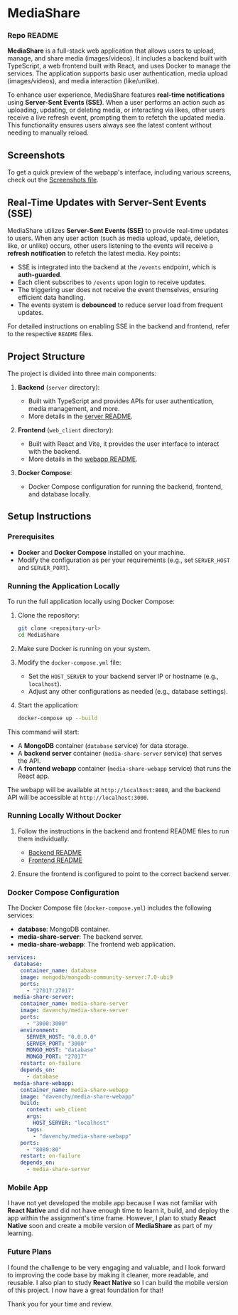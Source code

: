 # MediaShare

### Repo README

**MediaShare** is a full-stack web application that allows users to upload, manage, and share media (images/videos). It includes a backend built with TypeScript, a web frontend built with React, and uses Docker to manage the services. The application supports basic user authentication, media upload (images/videos), and media interaction (like/unlike).

To enhance user experience, MediaShare features **real-time notifications** using **Server-Sent Events (SSE)**. When a user performs an action such as uploading, updating, or deleting media, or interacting via likes, other users receive a live refresh event, prompting them to refetch the updated media. This functionality ensures users always see the latest content without needing to manually reload.

## Screenshots

To get a quick preview of the webapp's interface, including various screens, check out the [Screenshots file](images.md).

## Real-Time Updates with Server-Sent Events (SSE)

MediaShare utilizes **Server-Sent Events (SSE)** to provide real-time updates to users. When any user action (such as media upload, update, deletion, like, or unlike) occurs, other users listening to the events will receive a **refresh notification** to refetch the latest media. Key points:

- SSE is integrated into the backend at the `/events` endpoint, which is **auth-guarded**.
- Each client subscribes to `/events` upon login to receive updates.
- The triggering user does not receive the event themselves, ensuring efficient data handling.
- The events system is **debounced** to reduce server load from frequent updates.

For detailed instructions on enabling SSE in the backend and frontend, refer to the respective `README` files.

## Project Structure

The project is divided into three main components:

1. **Backend** (`server` directory):

   - Built with TypeScript and provides APIs for user authentication, media management, and more.
   - More details in the [server README](server/README.md).

1. **Frontend** (`web_client` directory):

   - Built with React and Vite, it provides the user interface to interact with the backend.
   - More details in the [webapp README](web_client/README.md).

1. **Docker Compose**:

   - Docker Compose configuration for running the backend, frontend, and database locally.

## Setup Instructions

### Prerequisites

- **Docker** and **Docker Compose** installed on your machine.
- Modify the configuration as per your requirements (e.g., set `SERVER_HOST` and `SERVER_PORT`).

### Running the Application Locally

To run the full application locally using Docker Compose:

1. Clone the repository:

   ```bash
   git clone <repository-url>
   cd MediaShare
   ```

1. Make sure Docker is running on your system.

1. Modify the `docker-compose.yml` file:

   - Set the `HOST_SERVER` to your backend server IP or hostname (e.g., `localhost`).
   - Adjust any other configurations as needed (e.g., database settings).

1. Start the application:

   ```bash
   docker-compose up --build
   ```

This command will start:

- A **MongoDB** container (`database` service) for data storage.
- A **backend server** container (`media-share-server` service) that serves the API.
- A **frontend webapp** container (`media-share-webapp` service) that runs the React app.

The webapp will be available at `http://localhost:8080`, and the backend API will be accessible at `http://localhost:3000`.

### Running Locally Without Docker

1. Follow the instructions in the backend and frontend README files to run them individually.

   - [Backend README](server/README.md)
   - [Frontend README](web_client/README.md)

1. Ensure the frontend is configured to point to the correct backend server.

### Docker Compose Configuration

The Docker Compose file (`docker-compose.yml`) includes the following services:

- **database**: MongoDB container.
- **media-share-server**: The backend server.
- **media-share-webapp**: The frontend web application.

```yml
services:
  database:
    container_name: database
    image: mongodb/mongodb-community-server:7.0-ubi9
    ports:
      - "27017:27017"
  media-share-server:
    container_name: media-share-server
    image: davenchy/media-share-server
    ports:
      - "3000:3000"
    environment:
      SERVER_HOST: "0.0.0.0"
      SERVER_PORT: "3000"
      MONGO_HOST: "database"
      MONGO_PORT: "27017"
    restart: on-failure
    depends_on:
      - database
  media-share-webapp:
    container_name: media-share-webapp
    image: "davenchy/media-share-webapp"
    build:
      context: web_client
      args:
        HOST_SERVER: "localhost"
      tags:
        - "davenchy/media-share-webapp"
    ports:
      - "8080:80"
    restart: on-failure
    depends_on:
      - media-share-server
```

### Mobile App

I have not yet developed the mobile app because I was not familiar with **React Native** and did not have enough time to learn it, build, and deploy the app within the assignment's time frame. However, I plan to study **React Native** soon and create a mobile version of **MediaShare** as part of my learning.

### Future Plans

I found the challenge to be very engaging and valuable, and I look forward to improving the code base by making it cleaner, more readable, and reusable. I also plan to study **React Native** so I can build the mobile version of this project. I now have a great foundation for that!

Thank you for your time and review.
